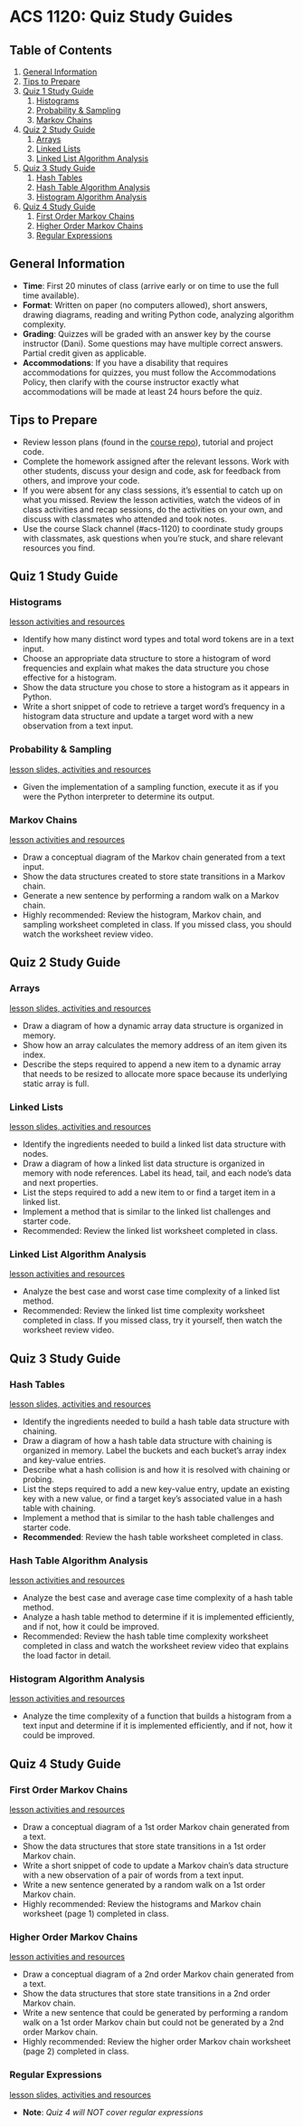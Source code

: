 # ACS 1120: Quiz Study Guides

<!-- omit in toc -->
## Table of Contents

1. [General Information](#general-information)
1. [Tips to Prepare](#tips-to-prepare)
1. [Quiz 1 Study Guide](#quiz-1-study-guide)
   1. [Histograms](#histograms)
   1. [Probability & Sampling](#probability-%26-sampling)
   1. [Markov Chains](#markov-chains)
1. [Quiz 2 Study Guide](#quiz-2-study-guide)
   1. [Arrays](#arrays)
   1. [Linked Lists](#linked-lists)
   1. [Linked List Algorithm Analysis](#linked-list-algorithm-analysis)
1. [Quiz 3 Study Guide](#quiz-3-study-guide)
   1. [Hash Tables](#hash-tables)
   1. [Hash Table Algorithm Analysis](#hash-table-algorithm-analysis)
   1. [Histogram Algorithm Analysis](#histogram-algorithm-analysis)
1. [Quiz 4 Study Guide](#quiz-4-study-guide)
   1. [First Order Markov Chains](#first-order-markov-chains)
   1. [Higher Order Markov Chains](#higher-order-markov-chains)
   1. [Regular Expressions](#regular-expressions)

## General Information

* **Time**: First 20 minutes of class (arrive early or on time to use the full time available).
* **Format**: Written on paper (no computers allowed), short answers, drawing diagrams, reading and writing Python code, analyzing algorithm complexity.
* **Grading**: Quizzes will be graded with an answer key by the course instructor (Dani). Some questions may have multiple correct answers. Partial credit given as applicable.
* **Accommodations**: If you have a disability that requires accommodations for quizzes, you must follow the Accommodations Policy, then clarify with the course instructor exactly what accommodations will be made at least 24 hours before the quiz.


## Tips to Prepare

* Review lesson plans (found in the [course repo](README.md)), tutorial and project code.
* Complete the homework assigned after the relevant lessons. Work with other students, discuss your design and code, ask for feedback from others, and improve your code.
* If you were absent for any class sessions, it’s essential to catch up on what you missed. Review the lesson activities, watch the videos of in class activities and recap sessions, do the activities on your own, and discuss with classmates who attended and took notes.
* Use the course Slack channel (#acs-1120) to coordinate study groups with classmates, ask questions when you’re stuck, and share relevant resources you find.


## Quiz 1 Study Guide

### Histograms

[lesson activities and resources](Lessons/Histograms.md)

* Identify how many distinct word types and total word tokens are in a text input.
* Choose an appropriate data structure to store a histogram of word frequencies and explain what makes the data structure you chose effective for a histogram.
* Show the data structure you chose to store a histogram as it appears in Python.
* Write a short snippet of code to retrieve a target word’s frequency in a histogram data structure and update a target word with a new observation from a text input.

### Probability & Sampling

[lesson slides, activities and resources](Lessons/Probability.md)

* Given the implementation of a sampling function, execute it as if you were the Python interpreter to determine its output.

### Markov Chains

[lesson activities and resources](Lessons/MarkovChains.md)

* Draw a conceptual diagram of the Markov chain generated from a text input.
* Show the data structures created to store state transitions in a Markov chain.
* Generate a new sentence by performing a random walk on a Markov chain.
* Highly recommended: Review the histogram, Markov chain, and sampling worksheet completed in class. If you missed class, you should watch the worksheet review video.


## Quiz 2 Study Guide

### Arrays

[lesson slides, activities and resources](Lessons/ArraysLinkedLists.md)

* Draw a diagram of how a dynamic array data structure is organized in memory.
* Show how an array calculates the memory address of an item given its index.
* Describe the steps required to append a new item to a dynamic array that needs to be resized to allocate more space because its underlying static array is full.

### Linked Lists

[lesson slides, activities and resources](Lessons/ArraysLinkedLists.md)

* Identify the ingredients needed to build a linked list data structure with nodes.
* Draw a diagram of how a linked list data structure is organized in memory with node references. Label its head, tail, and each node’s data and next properties.
* List the steps required to add a new item to or find a target item in a linked list.
* Implement a method that is similar to the linked list challenges and starter code.
* Recommended: Review the linked list worksheet completed in class.

### Linked List Algorithm Analysis

[lesson activities and resources](Lessons/AlgorithmAnalysis.md)

* Analyze the best case and worst case time complexity of a linked list method.
* Recommended: Review the linked list time complexity worksheet completed in class. If you missed class, try it yourself, then watch the worksheet review video.


## Quiz 3 Study Guide

### Hash Tables

[lesson slides, activities and resources](Lessons/HashTables.md)

* Identify the ingredients needed to build a hash table data structure with chaining.
* Draw a diagram of how a hash table data structure with chaining is organized in memory. Label the buckets and each bucket’s array index and key-value entries.
* Describe what a hash collision is and how it is resolved with chaining or probing.
* List the steps required to add a new key-value entry, update an existing key with a new value, or find a target key’s associated value in a hash table with chaining.
* Implement a method that is similar to the hash table challenges and starter code.
* **Recommended**: Review the hash table worksheet completed in class.

### Hash Table Algorithm Analysis

[lesson activities and resources](Lessons/AlgorithmAnalysis.md)

* Analyze the best case and average case time complexity of a hash table method.
* Analyze a hash table method to determine if it is implemented efficiently, and if not, how it could be improved.
* Recommended: Review the hash table time complexity worksheet completed in class and watch the worksheet review video that explains the load factor in detail.

### Histogram Algorithm Analysis

[lesson activities and resources](Lessons/AlgorithmAnalysis.md)

* Analyze the time complexity of a function that builds a histogram from a text input and determine if it is implemented efficiently, and if not, how it could be improved.

## Quiz 4 Study Guide

### First Order Markov Chains

[lesson activities and resources](Lessons/MarkovChains.md)

* Draw a conceptual diagram of a 1st order Markov chain generated from a text.
* Show the data structures that store state transitions in a 1st order Markov chain.
* Write a short snippet of code to update a Markov chain’s data structure with a new observation of a pair of words from a text input.
* Write a new sentence generated by a random walk on a 1st order Markov chain.
* Highly recommended: Review the histograms and Markov chain worksheet (page 1) completed in class.

### Higher Order Markov Chains

[lesson activities and resources](Lessons/MarkovChains.md)

* Draw a conceptual diagram of a 2nd order Markov chain generated from a text.
* Show the data structures that store state transitions in a 2nd order Markov chain.
* Write a new sentence that could be generated by performing a random walk on a 1st order Markov chain but could not be generated by a 2nd order Markov chain.
* Highly recommended: Review the higher order Markov chain worksheet (page 2) completed in class.

### Regular Expressions

[lesson slides, activities and resources](Lessons/RegularExpressions.md)

   * **Note**: _Quiz 4 will NOT cover regular expressions_
